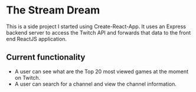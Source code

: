 # The Stream Dream

This is a side project I started using Create-React-App. It uses an Express backend server to access the Twitch API and forwards that data to the front end ReactJS application.

## Current functionality

- A user can see what are the Top 20 most viewed games at the moment on Twitch.
- A user can search for a channel and view the channel information.

